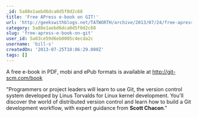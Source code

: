 ```yaml
---
_id: 5a88e1aebd6dca0d5f0d2c68
title: 'Free APress e-book on GIT!'
url: 'http://geekswithblogs.net/TATWORTH/archive/2013/07/24/free-apress-e-book-on-git.aspx'
category: 5a88e1aebd6dca0d5f0d2c68
slug: 'free-apress-e-book-on-git'
user_id: 5a83ce59d6eb0005c4ecda2c
username: 'bill-s'
createdOn: '2013-07-25T18:06:29.000Z'
tags: []
---
```


A free e-book in PDF, mobi and ePub formats is available at <a href="http://git-scm.com/book">http://git-scm.com/book</a>

"Programmers or project leaders will learn to use Git, the version control system developed by Linus Torvalds for Linux kernel development. You'll discover the world of distributed version control and learn how to build a Git development workflow, with expert guidance from <b>Scott Chacon</b>."
